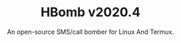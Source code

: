 <h1 align="center">HBomb v2020.4</h1>
<p align="center">An open-source SMS/call bomber for Linux And Termux.</p><br>
